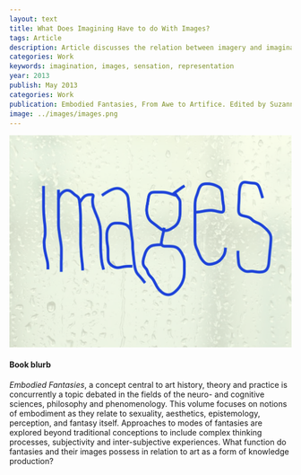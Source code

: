 ```yaml
---
layout: text
title: What Does Imagining Have to do With Images?
tags: Article
description: Article discusses the relation between imagery and imagination.
categories: Work
keywords: imagination, images, sensation, representation
year: 2013
publish: May 2013
categories: Work
publication: Embodied Fantasies, From Awe to Artifice. Edited by Suzanne Anker and Sabine Flach. Vienna, Peter Lang (2013), pp. 13–26. doi 10.3726/978-3-0351-0540-7 <a href="https://www.peterlang.com/view/9783035105407/9783035105407.00005.xml" target="_blank"> ↗</a>
image: ../images/images.png
---
```


![Steamy window with images text](../images/images.png)

#### Book blurb

_Embodied Fantasies_, a concept central to art history, theory and practice is concurrently a topic debated in the fields of the neuro- and cognitive sciences, philosophy and phenomenology. This volume focuses on notions of embodiment as they relate to sexuality, aesthetics, epistemology, perception, and fantasy itself. Approaches to modes of fantasies are explored beyond traditional conceptions to include complex thinking processes, subjectivity and inter-subjective experiences. What function do fantasies and their images possess in relation to art as a form of knowledge production?


